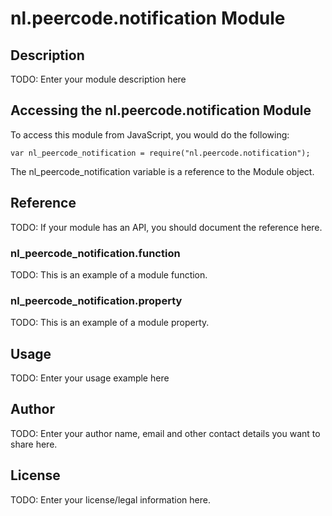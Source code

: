 # nl.peercode.notification Module

## Description

TODO: Enter your module description here

## Accessing the nl.peercode.notification Module

To access this module from JavaScript, you would do the following:

    var nl_peercode_notification = require("nl.peercode.notification");

The nl_peercode_notification variable is a reference to the Module object.

## Reference

TODO: If your module has an API, you should document
the reference here.

### nl_peercode_notification.function

TODO: This is an example of a module function.

### nl_peercode_notification.property

TODO: This is an example of a module property.

## Usage

TODO: Enter your usage example here

## Author

TODO: Enter your author name, email and other contact
details you want to share here.

## License

TODO: Enter your license/legal information here.
